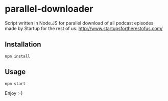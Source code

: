 parallel-downloader
===================

Script written in Node.JS for parallel download of all podcast episodes made by Startup for the rest of us.
http://www.startupsfortherestofus.com/

Installation
-----------

    npm install

Usage
-----

	npm start


Enjoy :-)
